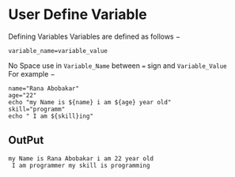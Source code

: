 # User Define Variable

Defining Variables
Variables are defined as follows −
```
variable_name=variable_value
```
No Space use in `Variable_Name` between `=` sign and `Variable_Value`
<br>
For example −
```
name="Rana Abobakar"
age="22"
echo "my Name is ${name} i am ${age} year old"
skill="programm"
echo " I am ${skill}ing"
```
## OutPut
```
my Name is Rana Abobakar i am 22 year old
 I am programmer my skill is programming
```